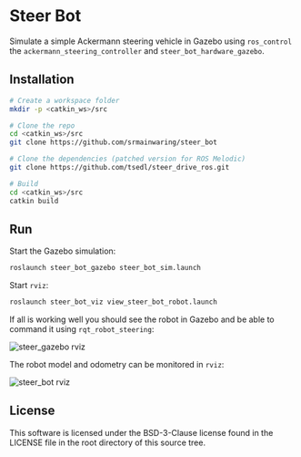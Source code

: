 # Steer Bot

Simulate a simple Ackermann steering vehicle in Gazebo using `ros_control`
the `ackermann_steering_controller` and `steer_bot_hardware_gazebo`.

## Installation

```bash
# Create a workspace folder
mkdir -p <catkin_ws>/src

# Clone the repo
cd <catkin_ws>/src
git clone https://github.com/srmainwaring/steer_bot

# Clone the dependencies (patched version for ROS Melodic)
git clone https://github.com/tsedl/steer_drive_ros.git

# Build
cd <catkin_ws>/src
catkin build
```

## Run

Start the Gazebo simulation:

```bash
roslaunch steer_bot_gazebo steer_bot_sim.launch
```

Start `rviz`:

```bash
roslaunch steer_bot_viz view_steer_bot_robot.launch
```

If all is working well you should see the robot in Gazebo and be able to
command it using `rqt_robot_steering`:

![steer_gazebo rviz](https://raw.githubusercontent.com/wiki/srmainwaring/steer_bot/images/steer_bot_gazebo.png)

The robot model and odometry can be monitored in `rviz`: 

![steer_bot rviz](https://raw.githubusercontent.com/wiki/srmainwaring/steer_bot/images/steer_bot_rviz.png)

## License

This software is licensed under the BSD-3-Clause license found in the
LICENSE file in the root directory of this source tree.
